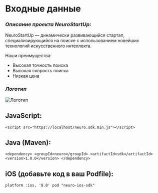 # Входные данные
### *Описание проекта NeuroStartUp:*

NeuroStartUp — динамически развивающийся стартап, специализирующийся на поиске с использованием новейших технологий искусственного интеллекта. 

Наши преимущества:

* Высокая точность поиска
* Высокая скорость поиска
* Низкая цена

### *Логотип*
![Логотип](https://camo.githubusercontent.com/ace14ee894d150192a7b05b12410738aa65528da742bbce69315a5f441320ea7/68747470733a2f2f692e696d6775722e636f6d2f495a4f525769492e706e67)

## JavaScript:

```<script src="https://localhost/neuro.sdk.min.js"></script>```

## Java (Maven):

`` <dependency>
<groupId>neuro</groupId>
<artifactId>sdk</artifactId>
<version>1.0.0</version>
</dependency> ``

## iOS (добавьте код в ваш Podfile):

``platform :ios, '8.0'
pod "neuro-ios-sdk"``
